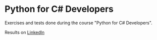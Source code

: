 # Python for C# Developers
Exercises and tests done during the course "Python for C# Developers".

Results on [LinkedIn](https://www.linkedin.com/feed/update/urn:li:activity:6892862376069472256/?commentUrn=urn%3Ali%3Acomment%3A(activity%3A6892656264309260288%2C6892862326425669632))
